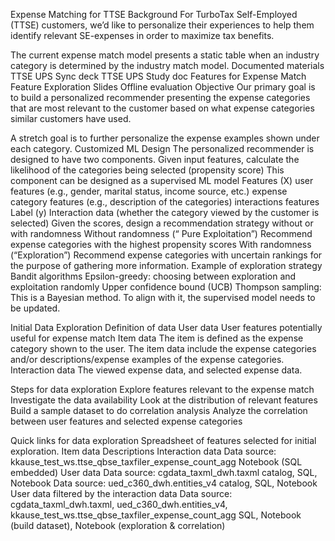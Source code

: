 Expense Matching for TTSE
Background
For TurboTax Self-Employed (TTSE) customers, we’d like to personalize their experiences to help them identify relevant SE-expenses in order to maximize tax benefits.

The current expense match model presents a static table when an industry category is determined by the industry match model.
Documented materials
TTSE UPS Sync deck
TTSE UPS Study doc
Features for Expense Match
Feature Exploration Slides
Offline evaluation
Objective
Our primary goal is to build a personalized recommender presenting the expense categories that are most relevant to the customer based on what expense categories similar customers have used.

A stretch goal is to further personalize the expense examples shown under each category.
Customized ML Design
The personalized recommender is designed to have two components.
Given input features, calculate the likelihood of the categories being selected (propensity score)
This component can be designed as a supervised ML model
Features (X)
user features (e.g., gender, marital status, income source, etc.)
expense category features (e.g., description of the categories)
interactions features
Label (y)
Interaction data (whether the category viewed by the customer is selected)
Given the scores, design a recommendation strategy without or with randomness
Without randomness (“ Pure Exploitation”)
Recommend expense categories with the highest propensity scores
With randomness (“Exploration”)
Recommend expense categories with uncertain rankings for the purpose of gathering more information.
Example of exploration strategy
Bandit algorithms
Epsilon-greedy: choosing between exploration and exploitation randomly 
Upper confidence bound (UCB)
Thompson sampling: This is a Bayesian method. To align with it, the supervised model needs to be updated.

Initial Data Exploration
Definition of data 
User data
User features potentially useful for expense match
Item data
The item is defined as the expense category shown to the user.
The item data include the expense categories and/or descriptions/expense examples of the expense categories.
Interaction data
The viewed expense data, and selected expense data.

Steps for data exploration
Explore features relevant to the expense match
Investigate the data availability
Look at the distribution of relevant features
Build a sample dataset to do correlation analysis
Analyze the correlation between user features and selected expense categories

Quick links for data exploration
Spreadsheet of features selected for initial exploration.
Item data
Descriptions
Interaction data
Data source: kkause_test_ws.ttse_qbse_taxfiler_expense_count_agg
Notebook (SQL embedded)
User data
Data source: cgdata_taxml_dwh.taxml
catalog, SQL, Notebook
Data source: ued_c360_dwh.entities_v4
catalog, SQL, Notebook
User data filtered by the interaction data
Data source: cgdata_taxml_dwh.taxml, ued_c360_dwh.entities_v4, kkause_test_ws.ttse_qbse_taxfiler_expense_count_agg
SQL, Notebook (build dataset), Notebook (exploration & correlation)

